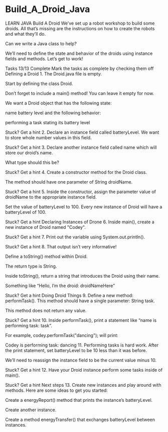 # Build_A_Droid_Java
LEARN JAVA
Build A Droid
We’ve set up a robot workshop to build some droids. All that’s missing are the instructions on how to create the robots and what they’ll do.

Can we write a Java class to help?

We’ll need to define the state and behavior of the droids using instance fields and methods. Let’s get to work!

Tasks
13/13 Complete
Mark the tasks as complete by checking them off
Defining a Droid
1.
The Droid.java file is empty.

Start by defining the class Droid.

Don’t forget to include a main() method! You can leave it empty for now.

We want a Droid object that has the following state:

name
battery level
and the following behavior:

performing a task
stating its battery level

Stuck? Get a hint
2.
Declare an instance field called batteryLevel. We want to store whole number values in this field.


Stuck? Get a hint
3.
Declare another instance field called name which will store our droid’s name.

What type should this be?


Stuck? Get a hint
4.
Create a constructor method for the Droid class.

The method should have one parameter of String droidName.


Stuck? Get a hint
5.
Inside the constructor, assign the parameter value of droidName to the appropriate instance field.

Set the value of batteryLevel to 100. Every new instance of Droid will have a batteryLevel of 100.


Stuck? Get a hint
Declaring Instances of Drone
6.
Inside main(), create a new instance of Droid named "Codey".


Stuck? Get a hint
7.
Print out the variable using System.out.println().


Stuck? Get a hint
8.
That output isn’t very informative!

Define a toString() method within Droid.

The return type is String.

Inside toString(), return a string that introduces the Droid using their name.

Something like “Hello, I’m the droid: droidNameHere”


Stuck? Get a hint
Doing Droid Things
9.
Define a new method: performTask(). This method should have a single parameter: String task.

This method does not return any value.


Stuck? Get a hint
10.
Inside performTask(), print a statement like “name is performing task: task“.

For example, codey.performTask("dancing"); will print:

Codey is performing task: dancing
11.
Performing tasks is hard work. After the print statement, set batteryLevel to be 10 less than it was before.

We’ll need to reassign the instance field to be the current value minus 10.


Stuck? Get a hint
12.
Have your Droid instance perform some tasks inside of main().


Stuck? Get a hint
Next steps
13.
Create new instances and play around with methods. Here are some ideas to get you started:

Create a energyReport() method that prints the instance’s batteryLevel.

Create another instance.

Create a method energyTransfer() that exchanges batteryLevel between instances.
